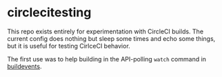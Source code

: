 # circlecitesting


This repo exists entirely for experimentation with CircleCI builds.  The current config does nothing but sleep some times and echo some things, but it is useful for testing CirlceCI behavior. 

The first use was to help building in the API-polling `watch` command in [buildevents](https://github.com/honeycombio/buildevents).
